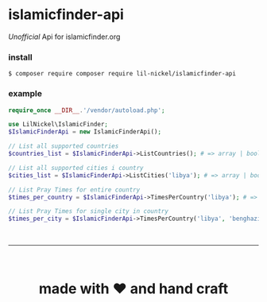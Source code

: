# islamicfinder-api
*Unofficial* Api for islamicfinder.org

### install
`$ composer require composer require lil-nickel/islamicfinder-api`

### example
```php
require_once __DIR__.'/vendor/autoload.php';

use LilNickel\IslamicFinder;
$IslamicFinderApi = new IslamicFinderApi();

// List all supported countries
$countries_list = $IslamicFinderApi->ListCountries(); # => array | bool

// List all supported cities i country
$cities_list = $IslamicFinderApi->ListCities('libya'); # => array | bool

// List Pray Times for entire country
$times_per_country = $IslamicFinderApi->TimesPerCountry('libya'); # => array | bool

// List Pray Times for single city in country
$times_per_city = $IslamicFinderApi->TimesPerCountry('libya', 'benghazi'); # => array | bool

```
<br/><hr/><br/>
<h1 align="center">made with ❤️ and hand craft</h1>
